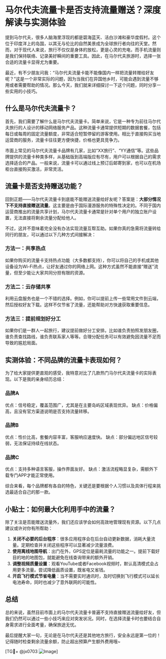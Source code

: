 # 马尔代夫流量卡是否支持流量赠送？深度解读与实测体验

提到马尔代夫，很多人脑海里浮现的都是碧海蓝天、洁白沙滩和豪华度假村。这个位于印度洋上的岛国，以其无与伦比的自然美景成为全球旅行者向往的天堂。然而，对于现代人来说，旅行不仅仅是身体的放松，更是心灵的充电，而手机流量则是我们保持联络、记录美好瞬间的重要工具。因此，在马尔代夫旅游时，选择一张合适的流量卡显得尤为重要。

最近，有不少朋友问我：“马尔代夫流量卡能不能像国内一样把流量转赠给好友呢？”这是一个非常实际的问题，因为当我们在异国他乡时，可能会遇到流量不够用或者需要帮助的情况。那么今天，我们就来详细探讨一下这个问题，同时分享一些实用的小技巧。

## 什么是马尔代夫流量卡？

首先，我们需要了解什么是马尔代夫流量卡。简单来说，它是一种专为前往马尔代夫旅行的人设计的移动网络服务产品。这种流量卡通常提供短期的数据套餐，包括每日或每周的固定流量额度，非常适合短暂停留的游客使用。相比于直接购买当地运营商的服务，流量卡往往更方便快捷，价格也更具竞争力。

市面上常见的马尔代夫流量卡品牌有几家，比如“XX旅行”、“YY通信”等。这些品牌提供的流量卡种类多样，从基础版到高端版应有尽有，用户可以根据自己的需求选择适合的产品。一般来说，流量卡可以通过线上预订后邮寄到家，也可以在机场柜台直接购买激活，非常灵活。

## 流量卡是否支持赠送功能？

回到正题——马尔代夫流量卡到底能不能赠送流量给好友呢？答案是：**大部分情况下不支持直接赠送流量**。这主要是由于国际漫游服务的特殊性决定的。不同于国内运营商推出的流量共享计划，马尔代夫流量卡通常是针对单个用户的独立账户设置，无法直接将剩余流量分配给他人。

不过，这并不意味着完全没有办法实现流量互帮互助。如果你真的急需将流量转给同行的朋友，可以通过以下几种方式间接解决：

### 方法一：共享热点
如果你购买的流量卡支持热点功能（大多数都支持），你可以将自己的手机或其他设备设为Wi-Fi热点，让好友通过你的网络上网。这种方式虽然不能直接“赠送”流量，但至少能让大家共同分担有限的资源。

### 方法二：云存储共享
利用云盘服务也是一个不错的选择。例如，你可以提前上传一些常用文件到云端，然后授权好友下载。这样不仅节省了流量，还能帮助对方快速获取重要信息。

### 方法三：提前规划好分工
如果你们是一群人一起旅行，建议提前做好分工安排。比如谁负责拍照发朋友圈，谁负责查找路线，谁负责联系家人等等。合理分配任务可以有效避免因流量不足而导致的尴尬局面。

## 实测体验：不同品牌的流量卡表现如何？

为了给大家提供更直观的感受，我特意对比了几款热门马尔代夫流量卡的实际表现。以下是我的亲身经历总结：

### 品牌A
优点：信号稳定，覆盖范围广，尤其是在主要岛屿区域表现优异。
缺点：价格偏高，且没有官方渠道说明是否支持流量转移。

### 品牌B
优点：性价比高，套餐内容丰富，客服响应速度快。
缺点：部分偏远地区信号较弱，无法保证持续在线状态。

### 品牌C
优点：支持多种语言客服，操作界面友好。
缺点：激活流程略显复杂，需额外下载专门APP才能正常使用。

综合来看，每个品牌都有各自的特色，关键还是要根据个人习惯以及具体行程来挑选最适合自己的那一款。

## 小贴士：如何最大化利用手中的流量？

除了关注是否能赠送流量外，我们还应该学会如何高效地管理现有资源。以下几点建议或许对你有所帮助：

1. **关闭不必要的后台程序**：很多应用程序会在后台自动更新数据，消耗大量流量。定期检查并关闭这些程序可以显著减少流量浪费。
2. **使用离线地图导航**：出门在外，GPS定位是最耗流量的功能之一。提前下载好目的地的地图包，就能避免在线查询带来的额外开销。
3. **调整视频质量设置**：观看YouTube或者Facebook视频时，默认高清模式会占用更多流量。尝试降低画质设置，既省电又省钱。
4. **开启飞行模式节省电量**：当不需要实时通讯时，及时切换到飞行模式可以延长电池寿命，同时也减少了意外联网的可能性。

## 总结

总的来说，虽然目前市面上的马尔代夫流量卡普遍不支持直接赠送流量给好友，但我们仍然可以通过一些小技巧来应对突发状况。同时，在选择流量卡时也要结合自身需求进行全面考量，确保旅途无忧。

最后提醒大家一句，无论是在马尔代夫还是其他地方旅行，安全永远是第一位的！记得随时检查剩余流量余额，防止超出预算产生额外费用哦~

[TG💪+ @jx0703 ![Image](https://github.com/user-attachments/assets/dbca1d08-cadb-493c-b0ec-ad6f7a83f270)]